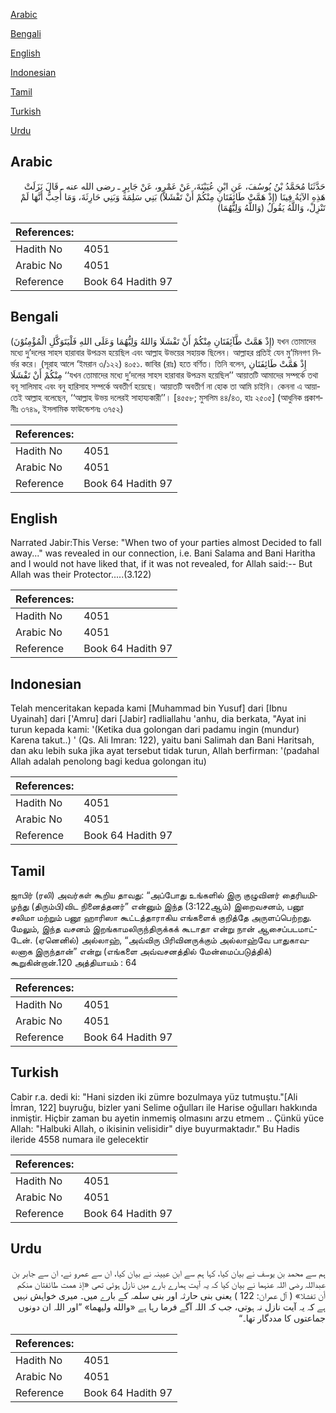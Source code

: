 [Arabic](#arabic)

[Bengali](#bengali)

[English](#english)

[Indonesian](#indonesian)

[Tamil](#tamil)

[Turkish](#turkish)

[Urdu](#urdu)

## Arabic


<div dir="rtl" lang="ar" style={{fontSize:'larger',backgroundColor:'#f8f9fa',padding:20}}>
حَدَّثَنَا مُحَمَّدُ بْنُ يُوسُفَ، عَنِ ابْنِ عُيَيْنَةَ، عَنْ عَمْرٍو، عَنْ جَابِرٍ ـ رضى الله عنه ـ قَالَ نَزَلَتْ هَذِهِ الآيَةُ فِينَا ‏(‏إِذْ هَمَّتْ طَائِفَتَانِ مِنْكُمْ أَنْ تَفْشَلاَ‏)‏ بَنِي سَلِمَةَ وَبَنِي حَارِثَةَ، وَمَا أُحِبُّ أَنَّهَا لَمْ تَنْزِلْ، وَاللَّهُ يَقُولُ ‏(‏وَاللَّهُ وَلِيُّهُمَا‏)‏
</div>
<div style={{backgroundColor:'#f8f9fa',padding:20, marginBottom: 10}}><table> <thead> <tr> <th>References:</th> <th></th> </tr> </thead> <tbody><tr><td>Hadith No</td><td>4051</td></tr><tr><td>Arabic No</td><td>4051</td></tr><tr><td>Reference</td><td>Book 64 Hadith 97</td></tr></tbody></table></div>

## Bengali


<div dir="ltr" lang="bn" style={{fontSize:'larger',backgroundColor:'#f8f9fa',padding:20}}>
(إِذْ هَمَّتْ طَّآئِفَتَانِ مِنْكُمْ أَنْ تَفْشَلَا وَاللهُ وَلِيُّهُمَا وَعَلَى اللهِ فَلْيَتَوَكَّلِ الْمُؤْمِنُوْنَ) যখন তোমাদের মধ্যে দু’দলের সাহস হারাবার উপক্রম হয়েছিল এবং আল্লাহ উভয়ের সহায়ক ছিলেন। আল্লাহর প্রতিই যেন মু’মিনগণ নির্ভর করে। (সূরাহ আলে ‘ইমরান ৩/১২২) ৪০৫১. জাবির (রাঃ) হতে বর্ণিত। তিনি বলেন, إِذْ هَمَّتْ طَائِفَتَانِ مِنْكُمْ أَنْ تَفْشَلَا ‘‘যখন তোমাদের মধ্যে দু’দলের সাহস হারাবার উপক্রম হয়েছিল’’ আয়াতটি আমাদের সম্পর্কে তথা বনূ সালিমাহ এবং বনু হারিসাহ সম্পর্কে অবতীর্ণ হয়েছে। আয়াতটি অবতীর্ণ না হোক তা আমি চাইনি। কেননা এ আয়াতেই আল্লাহ বলেছেন, ‘‘আল্লাহ উভয় দলেরই সাহায্যকারী’’। [৪৫৫৮; মুসলিম ৪৪/৪৩, হাঃ ২৫০৫] (আধুনিক প্রকাশনীঃ ৩৭৪৯, ইসলামিক ফাউন্ডেশনঃ ৩৭৫২)
</div>
<div style={{backgroundColor:'#f8f9fa',padding:20, marginBottom: 10}}><table> <thead> <tr> <th>References:</th> <th></th> </tr> </thead> <tbody><tr><td>Hadith No</td><td>4051</td></tr><tr><td>Arabic No</td><td>4051</td></tr><tr><td>Reference</td><td>Book 64 Hadith 97</td></tr></tbody></table></div>

## English


<div dir="ltr" lang="en" style={{fontSize:'larger',backgroundColor:'#f8f9fa',padding:20}}>
Narrated Jabir:This Verse: "When two of your parties almost Decided to fall away..." was revealed in our connection, i.e. Bani Salama and Bani Haritha and I would not have liked that, if it was not revealed, for Allah said:-- But Allah was their Protector.....(3.122)
</div>
<div style={{backgroundColor:'#f8f9fa',padding:20, marginBottom: 10}}><table> <thead> <tr> <th>References:</th> <th></th> </tr> </thead> <tbody><tr><td>Hadith No</td><td>4051</td></tr><tr><td>Arabic No</td><td>4051</td></tr><tr><td>Reference</td><td>Book 64 Hadith 97</td></tr></tbody></table></div>

## Indonesian


<div dir="ltr" lang="id" style={{fontSize:'larger',backgroundColor:'#f8f9fa',padding:20}}>
Telah menceritakan kepada kami [Muhammad bin Yusuf] dari [Ibnu Uyainah] dari ['Amru] dari [Jabir] radliallahu 'anhu, dia berkata, "Ayat ini turun kepada kami: '(Ketika dua golongan dari padamu ingin (mundur) Karena takut..) ' (Qs. Ali Imran: 122), yaitu bani Salimah dan Bani Haritsah, dan aku lebih suka jika ayat tersebut tidak turun, Allah berfirman: '(padahal Allah adalah penolong bagi kedua golongan itu)
</div>
<div style={{backgroundColor:'#f8f9fa',padding:20, marginBottom: 10}}><table> <thead> <tr> <th>References:</th> <th></th> </tr> </thead> <tbody><tr><td>Hadith No</td><td>4051</td></tr><tr><td>Arabic No</td><td>4051</td></tr><tr><td>Reference</td><td>Book 64 Hadith 97</td></tr></tbody></table></div>

## Tamil


<div dir="ltr" lang="ta" style={{fontSize:'larger',backgroundColor:'#f8f9fa',padding:20}}>
ஜாபிர் (ரலி) அவர்கள் கூறிய தாவது: “அப்போது உங்களில் இரு குழுவினர் தைரியமிழந்து (திரும்பி)விட நினைத்தனர்” என்னும் இந்த (3:122ஆம்) இறைவசனம், பனூ சலிமா மற்றும் பனூ ஹாரிஸா கூட்டத்தாராகிய எங்களைக் குறித்தே அருளப்பெற்றது. மேலும், இந்த வசனம் இறங்காமலிருந்திருக்கக் கூடாதா என்று நான் ஆசைப்படமாட்டேன். (ஏனெனில்) அல்லாஹ், “அவ்விரு பிரிவினருக்கும் அல்லாஹ்வே பாதுகாவலனாக இருந்தான்” என்று (எங்களை அவ்வசனத்தில் மேன்மைப்படுத்திக்) கூறுகின்றான்.120 அத்தியாயம் : 64
</div>
<div style={{backgroundColor:'#f8f9fa',padding:20, marginBottom: 10}}><table> <thead> <tr> <th>References:</th> <th></th> </tr> </thead> <tbody><tr><td>Hadith No</td><td>4051</td></tr><tr><td>Arabic No</td><td>4051</td></tr><tr><td>Reference</td><td>Book 64 Hadith 97</td></tr></tbody></table></div>

## Turkish


<div dir="ltr" lang="tr" style={{fontSize:'larger',backgroundColor:'#f8f9fa',padding:20}}>
Cabir r.a. dedi ki: "Hani sizden iki zümre bozulmaya yüz tutmuştu."[Ali İmran, 122] buyruğu, bizler yani Selime oğulları ile Harise oğulları hakkında inmiştir. Hiçbir zaman bu ayetin inmemiş olmasını arzu etmem .. Çünkü yüce Allah: "Halbuki Allah, o ikisinin velisidir" diye buyurmaktadır." Bu Hadis ileride 4558 numara ile gelecektir
</div>
<div style={{backgroundColor:'#f8f9fa',padding:20, marginBottom: 10}}><table> <thead> <tr> <th>References:</th> <th></th> </tr> </thead> <tbody><tr><td>Hadith No</td><td>4051</td></tr><tr><td>Arabic No</td><td>4051</td></tr><tr><td>Reference</td><td>Book 64 Hadith 97</td></tr></tbody></table></div>

## Urdu


<div dir="rtl" lang="ur" style={{fontSize:'larger',backgroundColor:'#f8f9fa',padding:20}}>
ہم سے محمد بن یوسف نے بیان کیا، کہا ہم سے ابن عیینہ نے بیان کیا، ان سے عمرو نے، ان سے جابر بن عبداللہ رضی اللہ عنہما نے بیان کیا کہ یہ آیت ہمارے بارے میں نازل ہوئی تھی «إذ همت طائفتان منكم أن تفشلا‏» ( آل عمران: 122 ) یعنی بنی حارثہ اور بنی سلمہ کے بارے میں۔ میری خواہش نہیں ہے کہ یہ آیت نازل نہ ہوتی، جب کہ اللہ آگے فرما رہا ہے «والله وليهما‏» ”اور اللہ ان دونوں جماعتوں کا مددگار تھا۔“
</div>
<div style={{backgroundColor:'#f8f9fa',padding:20, marginBottom: 10}}><table> <thead> <tr> <th>References:</th> <th></th> </tr> </thead> <tbody><tr><td>Hadith No</td><td>4051</td></tr><tr><td>Arabic No</td><td>4051</td></tr><tr><td>Reference</td><td>Book 64 Hadith 97</td></tr></tbody></table></div>